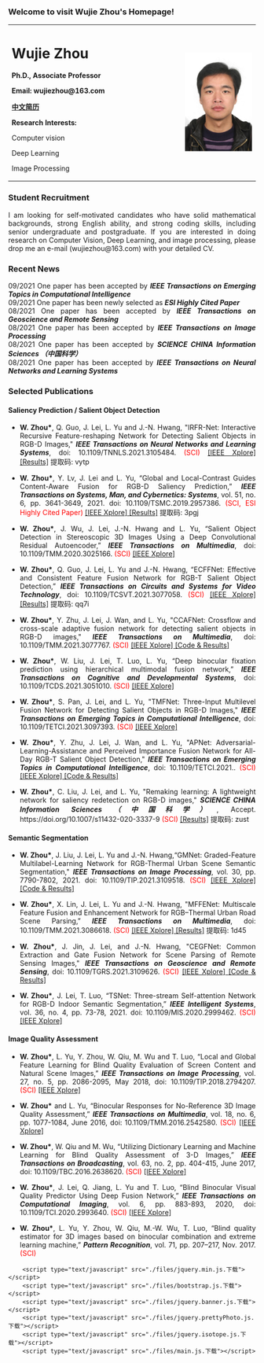 ### Welcome to visit Wujie Zhou's Homepage!
<table>
  <tr>
   <td width="70%">
    <h1> Wujie Zhou </h1>
    <p><b> Ph.D., Associate Professor </b></p>
    <p><b> Email: wujiezhou@163.com </b></p> 
    <p> <b><a href="https://www.scholat.com/zhouwujie">中文简历</a> </b> </p>
    <p> <b> Research Interests: </b> </p>
    <p> Computer vision </p>  
    <p> Deep Learning</p>  
    <p> Image Processing</p>      
   </td>
    <td width="30%">
      <img src="/wujiezhou.jpg" width="100%">
   </td>
  </tr>  
</table> 

### Student Recruitment
<p style="text-align:justify; text-justify:inter-ideograph;">
I am looking for self-motivated candidates who have solid mathematical backgrounds, strong English ability, and strong coding skills, including senior undergraduate and postgraduate. If you are interested in doing research on Computer Vision, Deep Learning, and image processing, please drop me an e-mail (wujiezhou@163.com) with your detailed CV.
</p>

### Recent News

<div style="text-align:justify;text-justify:inter-ideograph">09/2021 One paper has been accepted by <b><i>IEEE Transactions on Emerging Topics in Computational Intelligence</i> </b> </div>

<div style="text-align:justify;text-justify:inter-ideograph">09/2021 One paper has been newly selected as <b><i>ESI Highly Cited Paper</i> </b> </div>

<div style="text-align:justify;text-justify:inter-ideograph">08/2021 One paper has been accepted by <b><i>IEEE Transactions on Geoscience and Remote Sensing</i> </b> </div>

<div style="text-align:justify;text-justify:inter-ideograph">08/2021 One paper has been accepted by <b><i>IEEE Transactions on Image Processing</i> </b> </div>

<div style="text-align:justify;text-justify:inter-ideograph">08/2021 One paper has been accepted by <b><i>SCIENCE CHINA Information Sciences （中国科学）</i> </b> </div>

<div style="text-align:justify;text-justify:inter-ideograph">08/2021 One paper has been accepted by <b><i>IEEE Transactions on Neural Networks and Learning Systems</i> </b> </div>

### Selected Publications
#### Saliency Prediction / Salient Object Detection

<ul class="graid3-ul">
<div style="text-align: justify; display: block; margin-right: auto;">
  
<li style="margin-bottom: 15px"><b>W. Zhou*</b>, Q. Guo, J. Lei, L. Yu and J.-N. Hwang, "IRFR-Net: Interactive Recursive Feature-reshaping Network for Detecting Salient Objects in RGB-D Images," <b><i>IEEE Transactions on Neural Networks and Learning Systems</i></b>, doi: 10.1109/TNNLS.2021.3105484. <span style="color:red">(SCI)</span> <a href="https://ieeexplore.ieee.org/document/9519891" target="_blank">[IEEE Xplore] </a> <a href="https://pan.baidu.com/s/1xieWbOI1GG8G9NAQeJoFHQ">[Results]</a> 提取码: vytp 
<br></li>

<li style="margin-bottom: 15px"><b>W. Zhou*</b>, Y. Lv, J. Lei and L. Yu, “Global and Local-Contrast Guides Content-Aware Fusion for RGB-D Saliency Prediction,” <b><i>IEEE Transactions on Systems, Man, and Cybernetics: Systems</i></b>, vol. 51, no. 6, pp. 3641-3649, 2021. doi: 10.1109/TSMC.2019.2957386. <span style="color:red">(SCI, ESI Highly Cited Paper)</span> <a href="https://ieeexplore.ieee.org/document/8941002" target="_blank">[IEEE Xplore] </a> <a href="https://pan.baidu.com/s/1ojHfKJRWaYAsrCTAP8WelQ">[Results]</a> 提取码: 3pgj 
<br></li>

<li style="margin-bottom: 15px"><b>W. Zhou*</b>, J. Wu, J. Lei, J.-N. Hwang and L. Yu, “Salient Object Detection in Stereoscopic 3D Images Using a Deep Convolutional Residual Autoencoder,” <b><i>IEEE Transactions on Multimedia</i></b>, doi: 10.1109/TMM.2020.3025166. <span style="color:red">(SCI)</span> <a href="https://ieeexplore.ieee.org/document/9201176" target="_blank">[IEEE Xplore] </a> 
<br></li>

<li style="margin-bottom: 15px"><b>W. Zhou*</b>, Q. Guo, J. Lei, L. Yu and J.-N. Hwang, “ECFFNet: Effective and Consistent Feature Fusion Network for RGB-T Salient Object Detection,” <b><i>IEEE Transactions on Circuits and Systems for Video Technology</i></b>, doi: 10.1109/TCSVT.2021.3077058. <span style="color:red">(SCI)</span> <a href="https://ieeexplore.ieee.org/document/9420662" target="_blank">[IEEE Xplore] </a> <a href="https://pan.baidu.com/s/1U0sIfZEIc2TGEHAuhckqkw">[Results]</a> 提取码: qq7i 
<br></li>

<li style="margin-bottom: 15px"><b>W. Zhou*</b>, Y. Zhu, J. Lei, J. Wan, and L. Yu, "CCAFNet: Crossflow and cross-scale adaptive fusion network for detecting salient objects in RGB-D images," <b><i>IEEE Transactions on Multimedia</i></b>, doi: 10.1109/TMM.2021.3077767. <span style="color:red">(SCI)</span> <a href="https://ieeexplore.ieee.org/document/9424966" target="_blank">[IEEE Xplore] </a> <a href="https://github.com/zyrant/CCAFNet">[Code & Results]</a>
<br></li>

<li style="margin-bottom: 15px"><b>W. Zhou*</b>, W. Liu, J. Lei, T. Luo, L. Yu, “Deep binocular fixation prediction using hierarchical multimodal fusion network,” <b><i>IEEE Transactions on Cognitive and Developmental Systems</i></b>, doi: 10.1109/TCDS.2021.3051010. <span style="color:red">(SCI)</span> <a href="https://ieeexplore.ieee.org/document/9320595" target="_blank">[IEEE Xplore] </a> 
<br></li>

<li style="margin-bottom: 15px"> <b>W. Zhou*</b>, S. Pan, J. Lei, and L. Yu, "TMFNet: Three-Input Multilevel Fusion Network for Detecting Salient Objects in RGB-D Images," <b><i>IEEE Transactions on Emerging Topics in Computational Intelligence</i></b>, doi: 10.1109/TETCI.2021.3097393. <span style="color:red">(SCI)</span> <a href="https://ieeexplore.ieee.org/document/9512550" target="_blank">[IEEE Xplore] </a> 
<br></li>
  
<li style="margin-bottom: 15px"> <b>W. Zhou*</b>, Y. Zhu, J. Lei, J. Wan, and L. Yu, "APNet: Adversarial-Learning-Assistance and Perceived Importance Fusion Network for All-Day RGB-T Salient Object Detection," <b><i>IEEE Transactions on Emerging Topics in Computational Intelligence</i></b>, doi: 10.1109/TETCI.2021.. <span style="color:red">(SCI)</span> <a href="https://ieeexplore.ieee.org/document/" target="_blank">[IEEE Xplore] </a><a href="https://github.com/zyrant/APNet">[Code & Results]</a> 
<br></li>

<li style="margin-bottom: 15px"><b>W. Zhou*</b>, C. Liu, J. Lei, and L. Yu, "Remaking learning: A lightweight network for saliency redetection on RGB-D images," <b><i>SCIENCE CHINA Information Sciences （中国科学）</i></b>, Accept. https://doi.org/10.1007/s11432-020-3337-9 <span style="color:red">(SCI)</span> <a href="https://pan.baidu.com/s/1qIPTSdCtbThjASKE8qHA5w">[Results]</a> 提取码: zust 
 <br></li>

</div>
</ul>	

#### Semantic Segmentation

<ul class="graid3-ul">
<div style="text-align: justify; display: block; margin-right: auto;">
  
<li style="margin-bottom: 15px"><b>W. Zhou*</b>, J. Liu, J. Lei, L. Yu and J.-N. Hwang,“GMNet: Graded-Feature Multilabel-Learning Network for RGB-Thermal Urban Scene Semantic Segmentation," <b><i>IEEE Transactions on Image Processing</i></b>, vol. 30, pp. 7790-7802, 2021. doi: 10.1109/TIP.2021.3109518. <span style="color:red">(SCI)</span> <a href="https://ieeexplore.ieee.org/document/9531449" target="_blank">[IEEE Xplore] </a> <a href="https://github.com/Jinfu0913/GMNet">[Code & Results]</a> 
<br></li>

<li style="margin-bottom: 15px"><b>W. Zhou*</b>, X. Lin, J. Lei, L. Yu and J.-N. Hwang, "MFFENet: Multiscale Feature Fusion and Enhancement Network for RGB–Thermal Urban Road Scene Parsing,” <b><i>IEEE Transactions on Multimedia</i></b>, doi: 10.1109/TMM.2021.3086618. <span style="color:red">(SCI)</span> <a href="https://ieeexplore.ieee.org/document/9447924" target="_blank">[IEEE Xplore] </a> <a href="https://pan.baidu.com/s/1dm1ZKfEStRNCdNabFcj8wQ">[Results]</a> 提取码: 1d45 
<br></li>

<li style="margin-bottom: 15px"><b>W. Zhou*</b>, J. Jin, J. Lei, and J.-N. Hwang, "CEGFNet: Common Extraction and Gate Fusion Network for Scene Parsing of Remote Sensing Images," <b><i>IEEE Transactions on Geoscience and Remote Sensing</i></b>, doi: 10.1109/TGRS.2021.3109626. <span style="color:red">(SCI)</span> <a href="https://ieeexplore.ieee.org/document/9538389" target="_blank">[IEEE Xplore] </a> <a href="https://github.com/NIT-JJH/CEGFNet">[Code & Results]</a> 
<br></li>

<li style="margin-bottom: 15px"> <b>W. Zhou*</b>, J. Lei, T. Luo, “TSNet: Three-stream Self-attention Network for RGB-D Indoor Semantic Segmentation,” <b><i>IEEE Intelligent Systems</i></b>, vol. 36, no. 4, pp. 73-78, 2021. doi: 10.1109/MIS.2020.2999462. <span style="color:red">(SCI)</span> <a href="https://ieeexplore.ieee.org/document/9113665" target="_blank">[IEEE Xplore] </a> 
<br></li>
  
</div>
</ul>	
  
#### Image Quality Assessment
  
<ul class="graid3-ul">
<div style="text-align: justify; display: block; margin-right: auto;">
  
<li style="margin-bottom: 15px"><b>W. Zhou*</b>, L. Yu, Y. Zhou, W. Qiu, M. Wu and T. Luo, “Local and Global Feature Learning for Blind Quality Evaluation of Screen Content and Natural Scene Images,” <b><i>IEEE Transactions on Image Processing</i></b>, vol. 27, no. 5, pp. 2086-2095, May 2018, doi: 10.1109/TIP.2018.2794207. <span style="color:red">(SCI)</span> <a href="https://ieeexplore.ieee.org/document/8259349" target="_blank">[IEEE Xplore] </a> 
<br></li>

<li style="margin-bottom: 15px"><b>W. Zhou*</b> and L. Yu, “Binocular Responses for No-Reference 3D Image Quality Assessment,” <b><i>IEEE Transactions on Multimedia</i></b>, vol. 18, no. 6, pp. 1077-1084, June 2016, doi: 10.1109/TMM.2016.2542580. <span style="color:red">(SCI)</span> <a href="https://ieeexplore.ieee.org/document/7434031" target="_blank">[IEEE Xplore] </a> 
<br></li>

<li style="margin-bottom: 15px"> <b>W. Zhou*</b>, W. Qiu and M. Wu, “Utilizing Dictionary Learning and Machine Learning for Blind Quality Assessment of 3-D Images,” <b><i>IEEE Transactions on Broadcasting</i></b>, vol. 63, no. 2, pp. 404-415, June 2017, doi: 10.1109/TBC.2016.2638620. <span style="color:red">(SCI)</span> <a href="https://ieeexplore.ieee.org/document/7811252" target="_blank">[IEEE Xplore] </a> 
<br></li>

<li style="margin-bottom: 15px"> <b>W. Zhou*</b>, J. Lei, Q. Jiang, L. Yu and T. Luo, “Blind Binocular Visual Quality Predictor Using Deep Fusion Network,” <b><i>IEEE Transactions on Computational Imaging</i></b>, vol. 6, pp. 883-893, 2020, doi: 10.1109/TCI.2020.2993640. <span style="color:red">(SCI)</span> <a href="https://ieeexplore.ieee.org/document/9093188" target="_blank">[IEEE Xplore] </a> 
<br></li>
<li style="margin-bottom: 15px"><b>W. Zhou*</b>, L. Yu, Y. Zhou, W. Qiu, M.-W. Wu, T. Luo, “Blind quality estimator for 3D images based on binocular combination and extreme learning machine,” <b><i>Pattern Recognition</i></b>, vol. 71, pp. 207–217, Nov. 2017. <span style="color:red">(SCI)</span> 
<br></li>


</div>
</ul>	

 <script type="text/javascript" id="clustrmaps" src="//cdn.clustrmaps.com/map_v2.js?cl=ffffff&w=200&t=tt&d=LZZ0YTbipXFWZ6lvSaTJt75IoLIi9silsXWRuQDdIwA"></script>

	
		<script type="text/javascript" src="./files/jquery.min.js.下载"></script>
		<script type="text/javascript" src="./files/bootstrap.js.下载"></script>
		<script type="text/javascript" src="./files/jquery.banner.js.下载"></script>
		<script type="text/javascript" src="./files/jquery.prettyPhoto.js.下载"></script>		
		<script type="text/javascript" src="./files/jquery.isotope.js.下载"></script>	
		<script type="text/javascript" src="./files/main.js.下载"></script>		
